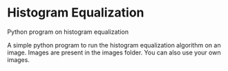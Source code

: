 # Histogram Equalization
Python program on histogram equalization

A simple python program to run the histogram equalization algorithm on an image.
Images are present in the images folder. You can also use your own images.

